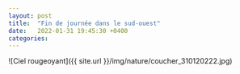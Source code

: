 ```yaml
---
layout: post
title:  "Fin de journée dans le sud-ouest"
date:   2022-01-31 19:45:30 +0400
categories: 
---
```



![Ciel rougeoyant]({{ site.url }}/img/nature/coucher_310120222.jpg)
